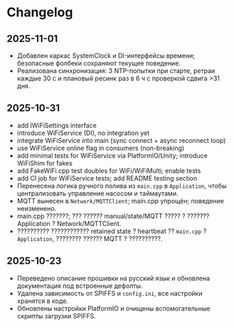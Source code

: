 # Changelog

## 2025-11-01
- Добавлен каркас SystemClock и DI-интерфейсы времени; безопасные фолбеки сохраняют текущее поведение.
- Реализована синхронизация: 3 NTP-попытки при старте, ретраи каждые 30 с и плановый ресинк раз в 6 ч с проверкой сдвига >31 дня.

## 2025-10-31
- add IWiFiSettings interface
- introduce WiFiService (DI), no integration yet
- integrate WiFiService into main (sync connect + async reconnect loop)
- use WiFiService online flag in consumers (non-breaking)
- add minimal tests for WiFiService via PlatformIO/Unity; introduce WiFiShim for fakes
- add FakeWiFi.cpp test doubles for WiFi/WiFiMulti; enable tests
- add CI job for WiFiService tests; add README testing section
- Перенесена логика ручного полива из `main.cpp` в `Application`, чтобы централизовать управление насосом и таймаутами.
- MQTT вынесен в `Network/MQTTClient`; main.cpp упрощён; поведение неизменено.
- main.cpp ???????; ??? ?????? manual/state/MQTT ????? ? ??????? Application ? Network/MQTTClient.
- ?????????? ???????????? retained state ? heartbeat ?? `main.cpp` ? `Application`, ???????? ?????? MQTT ? ??????????.

## 2025-10-23
- Переведено описание прошивки на русский язык и обновлена документация под встроенные дефолты.
- Удалена зависимость от SPIFFS и `config.ini`, все настройки хранятся в коде.
- Обновлены настройки PlatformIO и очищены вспомогательные скрипты загрузки SPIFFS.
